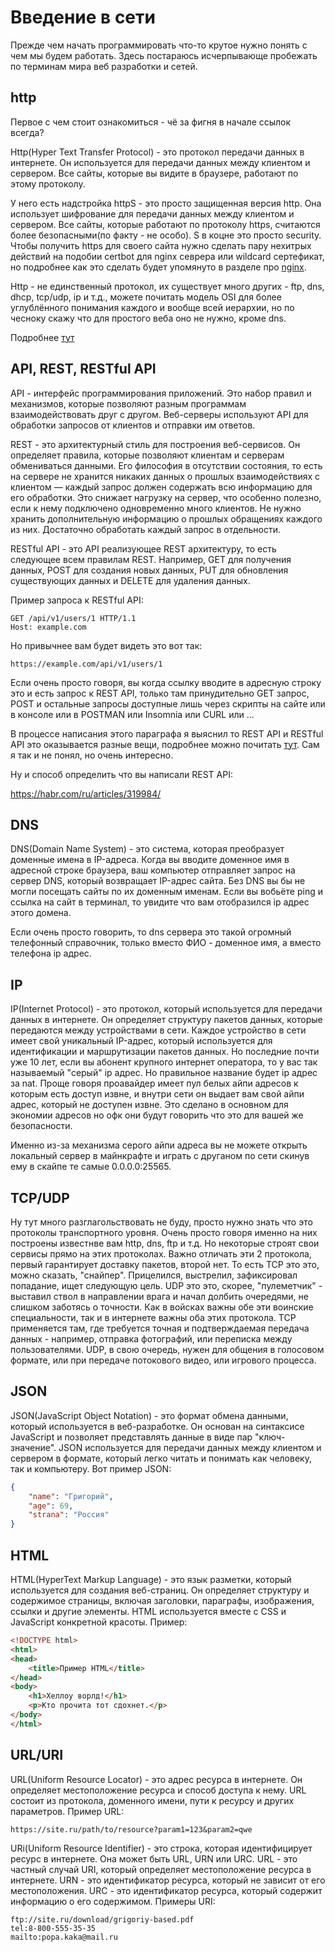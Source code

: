 # Введение в сети

Прежде чем начать программировать что-то крутое нужно понять с чем мы будем работать. Здесь постараюсь исчерпывающе пробежать по терминам мира веб разработки и сетей.

## http

Первое с чем стоит ознакомиться - чё за фигня в начале ссылок всегда?

Http(Hyper Text Transfer Protocol) - это протокол передачи данных в интернете. Он используется для передачи данных между клиентом и сервером. Все сайты, которые вы видите в браузере, работают по этому протоколу.

У него есть надстройка httpS - это просто защищенная версия http. Она использует шифрование для передачи данных между клиентом и сервером. Все сайты, которые работают по протоколу https, считаются более безопасными(по факту - не особо). S в коцне это просто security. Чтобы получить https для своего сайта нужно сделать пару нехитрых действий на подобии certbot для nginx севрера или wildcard сертефикат, но подробнее как это сделать будет упомянуто в разделе про [nginx](../review/nginx.md).

Http - не единственный протокол, их существует много других - ftp, dns, dhcp, tcp/udp, ip и т.д., можете почитать модель OSI для более углублённого понимания каждого и вообще всей иерархии, но по чесноку скажу что для простого веба оно не нужно, кроме dns.

Подробнее [тут](https://www.cloud4y.ru/blog/what-is-network-protocols/)

## API, REST, RESTful API

API - интерфейс программирования приложений. Это набор правил и механизмов, которые позволяют разным программам взаимодействовать друг с другом. Веб-серверы используют API для обработки запросов от клиентов и отправки им ответов.

REST - это архитектурный стиль для построения веб-сервисов. Он определяет правила, которые позволяют клиентам и серверам обмениваться данными. Его философия в отсутствии состояния, то есть на сервере не хранится никаких данных о прошлых взаимодействиях с клиентом — каждый запрос должен содержать всю информацию для его обработки. Это снижает нагрузку на сервер, что особенно полезно, если к нему подключено одновременно много клиентов. Не нужно хранить дополнительную информацию о прошлых обращениях каждого из них. Достаточно обработать каждый запрос в отдельности.

RESTful API - это API реализующее REST архитектуру, то есть следующее всем правилам REST. Например, GET для получения данных, POST для создания новых данных, PUT для обновления существующих данных и DELETE для удаления данных.

Пример запроса к RESTful API:

```http
GET /api/v1/users/1 HTTP/1.1
Host: example.com
```

Но привычнее вам будет видеть это вот так:

```http
https://example.com/api/v1/users/1
```



Если очень просто говоря, вы когда ссылку вводите в адресную строку это и есть запрос к REST API, только там принудительно GET запрос, POST и остальные запросы доступные лишь через скрипты на сайте или в консоле или в POSTMAN или Insomnia или CURL или ...

В процессе написания этого параграфа я выяснил то REST API и RESTful API это оказывается разные вещи, подробнее можно почитать [тут](https://positiwise.com/blog/difference-between-restapi-restful-api). Сам я так и не понял, но очень интересно.

Ну и способ определить что вы написали REST API:

https://habr.com/ru/articles/319984/

## DNS

DNS(Domain Name System) - это система, которая преобразует доменные имена в IP-адреса. Когда вы вводите доменное имя в адресной строке браузера, ваш компьютер отправляет запрос на сервер DNS, который возвращает IP-адрес сайта. Без DNS вы бы не могли посещать сайты по их доменным именам. Если вы вобьёте ping и ссылка на сайт в терминал, то увидите что вам отобразился ip адрес этого домена.

Если очень просто говорить, то dns сервера это такой огромный телефонный справочник, только вместо ФИО - доменное имя, а вместо телефона ip адрес.

## IP

IP(Internet Protocol) - это протокол, который используется для передачи данных в интернете. Он определяет структуру пакетов данных, которые передаются между устройствами в сети. Каждое устройство в сети имеет свой уникальный IP-адрес, который используется для идентификации и маршрутизации пакетов данных. Но последние почти уже 10 лет, если вы абонент крупного интернет оператора, то у вас так называемый "серый" ip адрес. Но правильное название будет ip адрес за nat. Проще говоря проавайдер имеет пул белых айпи адресов к которым есть доступ извне, и внутри сети он выдает вам свой айпи адрес, который не доступен извне. Это сделано в основном для экономии адресов но офк они будут говорить что это для вашей же безопасности.

Именно из-за механизма серого айпи адреса вы не можете открыть локальный сервер в майнкрафте и играть с друганом по сети скинув ему в скайпе те самые 0.0.0.0:25565.

## TCP/UDP

Ну тут много разглагольствовать не буду, просто нужно знать что это протоколы транспортного уровня. Очень просто говоря именно на них построены известнве вам http, dns, ftp и т.д. Но некоторые строят свои сервисы прямо на этих протоколах. Важно отличать эти 2 протокола, первый гарантирует доставку пакетов, второй нет. То есть TCP это это, можно сказать, "снайпер". Прицелился, выстрелил, зафиксировал попадание, ищет следующую цель. UDP это это, скорее, "пулеметчик" - выставил ствол в направлении врага и начал долбить очередями, не слишком заботясь о точности. Как в войсках важны обе эти воинские специальности, так и в интернете важны оба этих протокола. TCP применяется там, где требуется точная и подтверждаемая передача данных - например, отправка фотографий, или переписка между пользователями. UDP, в свою очередь, нужен для общения в голосовом формате, или при передаче потокового видео, или игрового процесса.

## JSON

JSON(JavaScript Object Notation) - это формат обмена данными, который используется в веб-разработке. Он основан на синтаксисе JavaScript и позволяет представлять данные в виде пар "ключ-значение". JSON используется для передачи данных между клиентом и сервером в формате, который легко читать и понимать как человеку, так и компьютеру. Вот пример JSON:

```json
{
    "name": "Григорий",
    "age": 69,
    "strana": "Россия"
}
```

## HTML

HTML(HyperText Markup Language) - это язык разметки, который используется для создания веб-страниц. Он определяет структуру и содержимое страницы, включая заголовки, параграфы, изображения, ссылки и другие элементы. HTML используется вместе с CSS и JavaScript конкретной красоты. Пример:
```html
<!DOCTYPE html>
<html>
<head>
    <title>Пример HTML</title>
</head>
<body>
    <h1>Хеллоу ворлд!</h1>
    <p>Кто прочита тот сдохнет.</p>
</body>
</html>
```

## URL/URI

URL(Uniform Resource Locator) - это адрес ресурса в интернете. Он определяет местоположение ресурса и способ доступа к нему. URL состоит из протокола, доменного имени, пути к ресурсу и других параметров. Пример URL:
```http
https://site.ru/path/to/resource?param1=123&param2=qwe
```

URi(Uniform Resource Identifier) - это строка, которая идентифицирует ресурс в интернете. Она может быть URL, URN или URC. URL - это частный случай URI, который определяет местоположение ресурса в интернете. URN - это идентификатор ресурса, который не зависит от его местоположения. URC - это идентификатор ресурса, который содержит информацию о его содержимом. Примеры URI:
```ftp
ftp://site.ru/download/grigoriy-based.pdf
tel:8-800-555-35-35
mailto:popa.kaka@mail.ru
```







